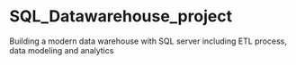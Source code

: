 # SQL_Datawarehouse_project
Building a modern data warehouse with SQL server including ETL process, data modeling and analytics
